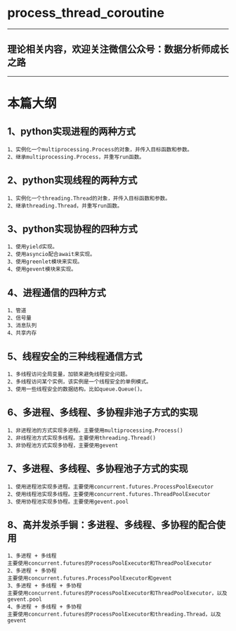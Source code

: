 # process_thread_coroutine

---
## 理论相关内容，欢迎关注微信公众号：数据分析师成长之路

---
# 本篇大纲

## 1、python实现进程的两种方式
    1、实例化一个multiprocessing.Process的对象，并传入目标函数和参数。
    2、继承multiprocessing.Process，并重写run函数。
## 2、python实现线程的两种方式
    1、实例化一个threading.Thread的对象，并传入目标函数和参数。
    2、继承threading.Thread，并重写run函数。
## 3、python实现协程的四种方式
    1、使用yield实现。
    2、使用asyncio配合await来实现。
    3、使用greenlet模块来实现。
    4、使用gevent模块来实现。
## 4、进程通信的四种方式
    1、管道
    2、信号量
    3、消息队列
    4、共享内存
## 5、线程安全的三种线程通信方式
    1、多线程访问全局变量，加锁来避免线程安全问题。
    2、多线程访问某个实例，该实例是一个线程安全的单例模式。
    3、使用一些线程安全的数据结构。比如queue.Queue()。
## 6、多进程、多线程、多协程非池子方式的实现
    1、非进程池的方式实现多进程。主要使用multiprocessing.Process()
    2、非线程池方式实现多线程。主要使用threading.Thread()
    3、非协程池方式实现多协程，主要使用gevent
## 7、多进程、多线程、多协程池子方式的实现
    1、使用进程池实现多进程。主要使用concurrent.futures.ProcessPoolExecutor
    2、使用线程池实现多线程。主要使用concurrent.futures.ThreadPoolExecutor
    3、使用协程池实现多协程。主要使用gevent.pool
## 8、高并发杀手锏：多进程、多线程、多协程的配合使用
    1、多进程 + 多线程
    主要使用concurrent.futures的ProcessPoolExecutor和ThreadPoolExecutor
    2、多进程 + 多协程
    主要使用concurrent.futures.ProcessPoolExecutor和gevent
    3、多进程 + 多线程 + 多协程
    主要使用concurrent.futures的ProcessPoolExecutor和ThreadPoolExecutor，以及gevent.pool
    4、多进程 + 多线程 + 多协程
    主要使用concurrent.futures的ProcessPoolExecutor和threading.Thread，以及gevent